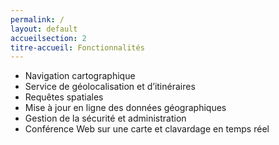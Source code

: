 ```yaml
---
permalink: /
layout: default
accueilsection: 2
titre-accueil: Fonctionnalités
---
```


- Navigation cartographique
- Service de géolocalisation et d’itinéraires
- Requêtes spatiales
- Mise à jour en ligne des données géographiques
- Gestion de la sécurité et administration
- Conférence Web sur une carte et clavardage en temps réel


